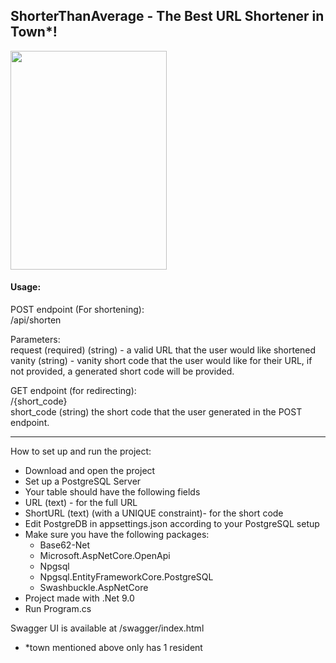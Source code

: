 ## ShorterThanAverage - The Best URL Shortener in Town*!

<img src="https://i.imgur.com/RvHLUZV.png" width="250" height="350">

#### Usage:
POST endpoint (For shortening):\
/api/shorten

Parameters:\
request (required) (string) - a valid URL that the user would like shortened\
vanity (string) - vanity short code that the user would like for their URL, if not provided, a generated short code will be provided.

GET endpoint (for redirecting):\
/{short_code}\
short_code (string) the short code that the user generated in the POST endpoint.

---

How to set up and run the project:
* Download and open the project
* Set up a PostgreSQL Server
* Your table should have the following fields
* URL (text) - for the full URL
* ShortURL (text) (with a UNIQUE constraint)- for the short code
* Edit PostgreDB in appsettings.json according to your PostgreSQL setup
* Make sure you have the following packages:
	* Base62-Net
	* Microsoft.AspNetCore.OpenApi
	* Npgsql
	* Npgsql.EntityFrameworkCore.PostgreSQL
	* Swashbuckle.AspNetCore
* Project made with .Net 9.0
* Run Program.cs

Swagger UI is available at /swagger/index.html

* *town mentioned above only has 1 resident
